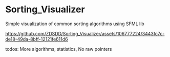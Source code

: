 # Sorting_Visualizer
Simple visualization of common sorting algorithms using SFML lib 


https://github.com/ZDSDD/Sorting_Visualizer/assets/106777224/3443fc7c-de18-49da-8bff-12121fe611d6

todos:
More algorithms,
statistics,
No raw pointers
